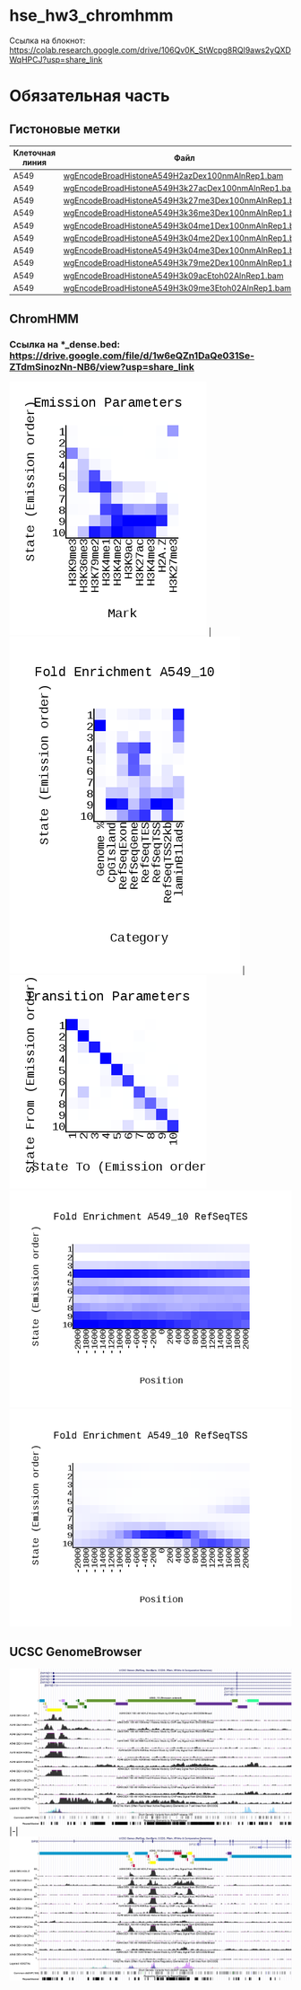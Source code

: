 # hse_hw3_chromhmm
Ссылка на блокнот: https://colab.research.google.com/drive/106Qv0K_StWcpg8RQl9aws2yQXDWqHPCJ?usp=share_link
# Обязательная часть
## Гистоновые метки
|**Клеточная линия**|**Файл**|**Метка**|**Контроль**|
|-|-|-|-|
|A549|[wgEncodeBroadHistoneA549H2azDex100nmAlnRep1.bam](http://hgdownload.cse.ucsc.edu/goldenPath/hg19/encodeDCC/wgEncodeBroadHistone/wgEncodeBroadHistoneA549H2azDex100nmAlnRep1.bam)|H2A.Z|[ControlDex100nmAlnRep1.bam](http://hgdownload.cse.ucsc.edu/goldenPath/hg19/encodeDCC/wgEncodeBroadHistone/wgEncodeBroadHistoneA549ControlDex100nmAlnRep1.bam)|
|A549|[wgEncodeBroadHistoneA549H3k27acDex100nmAlnRep1.bam](http://hgdownload.cse.ucsc.edu/goldenPath/hg19/encodeDCC/wgEncodeBroadHistone/wgEncodeBroadHistoneA549H3k27acDex100nmAlnRep1.bam)|H3K27ac|[ControlDex100nmAlnRep1.bam](http://hgdownload.cse.ucsc.edu/goldenPath/hg19/encodeDCC/wgEncodeBroadHistone/wgEncodeBroadHistoneA549ControlDex100nmAlnRep1.bam)|
|A549|[wgEncodeBroadHistoneA549H3k27me3Dex100nmAlnRep1.bam](http://hgdownload.cse.ucsc.edu/goldenPath/hg19/encodeDCC/wgEncodeBroadHistone/wgEncodeBroadHistoneA549H3k27me3Dex100nmAlnRep1.bam)|H3K27me3|[ControlDex100nmAlnRep1.bam](http://hgdownload.cse.ucsc.edu/goldenPath/hg19/encodeDCC/wgEncodeBroadHistone/wgEncodeBroadHistoneA549ControlDex100nmAlnRep1.bam)|
|A549|[wgEncodeBroadHistoneA549H3k36me3Dex100nmAlnRep1.bam](http://hgdownload.cse.ucsc.edu/goldenPath/hg19/encodeDCC/wgEncodeBroadHistone/wgEncodeBroadHistoneA549H3k36me3Dex100nmAlnRep1.bam)|H3K36me3|[ControlDex100nmAlnRep1.bam](http://hgdownload.cse.ucsc.edu/goldenPath/hg19/encodeDCC/wgEncodeBroadHistone/wgEncodeBroadHistoneA549ControlDex100nmAlnRep1.bam)|
|A549|[wgEncodeBroadHistoneA549H3k04me1Dex100nmAlnRep1.bam](http://hgdownload.cse.ucsc.edu/goldenPath/hg19/encodeDCC/wgEncodeBroadHistone/wgEncodeBroadHistoneA549H3k04me1Dex100nmAlnRep1.bam)|H3K4me1|[ControlDex100nmAlnRep1.bam](http://hgdownload.cse.ucsc.edu/goldenPath/hg19/encodeDCC/wgEncodeBroadHistone/wgEncodeBroadHistoneA549ControlDex100nmAlnRep1.bam)|
|A549|[wgEncodeBroadHistoneA549H3k04me2Dex100nmAlnRep1.bam](http://hgdownload.cse.ucsc.edu/goldenPath/hg19/encodeDCC/wgEncodeBroadHistone/wgEncodeBroadHistoneA549H3k04me2Dex100nmAlnRep1.bam)|H3K4me2|[ControlDex100nmAlnRep1.bam](http://hgdownload.cse.ucsc.edu/goldenPath/hg19/encodeDCC/wgEncodeBroadHistone/wgEncodeBroadHistoneA549ControlDex100nmAlnRep1.bam)|
|A549|[wgEncodeBroadHistoneA549H3k04me3Dex100nmAlnRep1.bam](http://hgdownload.cse.ucsc.edu/goldenPath/hg19/encodeDCC/wgEncodeBroadHistone/wgEncodeBroadHistoneA549H3k04me3Dex100nmAlnRep1.bam)|H3K4me3|[ControlDex100nmAlnRep1.bam](http://hgdownload.cse.ucsc.edu/goldenPath/hg19/encodeDCC/wgEncodeBroadHistone/wgEncodeBroadHistoneA549ControlDex100nmAlnRep1.bam)|
|A549|[wgEncodeBroadHistoneA549H3k79me2Dex100nmAlnRep1.bam](http://hgdownload.cse.ucsc.edu/goldenPath/hg19/encodeDCC/wgEncodeBroadHistone/wgEncodeBroadHistoneA549H3k79me2Dex100nmAlnRep1.bam)|H3K79me2|[ControlDex100nmAlnRep1.bam](http://hgdownload.cse.ucsc.edu/goldenPath/hg19/encodeDCC/wgEncodeBroadHistone/wgEncodeBroadHistoneA549ControlDex100nmAlnRep1.bam)|
|A549|[wgEncodeBroadHistoneA549H3k09acEtoh02AlnRep1.bam](http://hgdownload.cse.ucsc.edu/goldenPath/hg19/encodeDCC/wgEncodeBroadHistone/wgEncodeBroadHistoneA549H3k09acEtoh02AlnRep1.bam)|H3K9ac|[ControlEtoh02AlnRep1.bam](http://hgdownload.cse.ucsc.edu/goldenPath/hg19/encodeDCC/wgEncodeBroadHistone/wgEncodeBroadHistoneA549ControlEtoh02AlnRep1.bam)|
|A549|[wgEncodeBroadHistoneA549H3k09me3Etoh02AlnRep1.bam](http://hgdownload.cse.ucsc.edu/goldenPath/hg19/encodeDCC/wgEncodeBroadHistone/wgEncodeBroadHistoneA549H3k09me3Etoh02AlnRep1.bam)|H3K9me3|[ControlEtoh02AlnRep1.bam](http://hgdownload.cse.ucsc.edu/goldenPath/hg19/encodeDCC/wgEncodeBroadHistone/wgEncodeBroadHistoneA549ControlEtoh02AlnRep1.bam)|
## ChromHMM
### Ссылка на *_dense.bed: https://drive.google.com/file/d/1w6eQZn1DaQe031Se-ZTdmSinozNn-NB6/view?usp=share_link
![image1](https://github.com/whiteroomlz/hse_hw3_chromhmm/blob/8ac4f101842bd7aea5f64338384776c1366a64d5/data/emissions_10.png) | ![image2](https://github.com/whiteroomlz/hse_hw3_chromhmm/blob/8ac4f101842bd7aea5f64338384776c1366a64d5/data/A549_10_overlap.png) | ![image3](https://github.com/whiteroomlz/hse_hw3_chromhmm/blob/8ac4f101842bd7aea5f64338384776c1366a64d5/data/transitions_10.png)
![image4](https://github.com/whiteroomlz/hse_hw3_chromhmm/blob/8ac4f101842bd7aea5f64338384776c1366a64d5/data/A549_10_RefSeqTES_neighborhood.png)
![image5](https://github.com/whiteroomlz/hse_hw3_chromhmm/blob/8ac4f101842bd7aea5f64338384776c1366a64d5/data/A549_10_RefSeqTSS_neighborhood.png)
## UCSC GenomeBrowser
![image6](https://github.com/whiteroomlz/hse_hw3_chromhmm/blob/9dcd7494e90baacff3fc3f8d4f8b91dbf90a3027/raw/hgt_genome_13259_d4fc00.jpg)
|-|
![image7](https://github.com/whiteroomlz/hse_hw3_chromhmm/blob/9dcd7494e90baacff3fc3f8d4f8b91dbf90a3027/raw/hgt_genome_32054_d50210.jpg)
